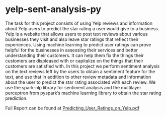# yelp-sent-analysis-py
The task for this project consists of using Yelp reviews and information about Yelp users to predict the star rating a user would give to a business. Yelp is a website that allows users to post text reviews about various businesses they visit and also leave star ratings that reflect their experiences. Using machine learning to predict user ratings can prove helpful for the businesses in assessing their services and better understanding their customers. It can help them fix the things their customers are displeased with or capitalize on the things that their customers are satisfied with. In this project we perform sentiment analysis on the text reviews left by the users to obtain a sentiment feature for the text, and use that in addition to other review metadata and information about the user to predict the star rating associated with each review. We use the spark-nlp library for sentiment analysis and the multilayer perceptron from pyspark’s machine learning library to obtain the star rating prediction.


Full Report can be found at [Predicting_User_Ratings_on_Yelp.pdf](https://github.com/rajdeepslather/yelp-sent-analysis-py/blob/main/Predicting_User_Ratings_on_Yelp.pdf)
